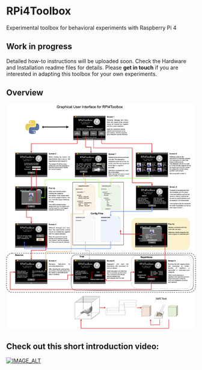 # RPi4Toolbox
Experimental toolbox for behavioral experiments with Raspberry Pi 4

## Work in progress
Detailed how-to instructions will be uploaded soon.
Check the Hardware and Installation readme files for details.
Please **get in touch** if you are interested in adapting this toolbox for your own experiments.

## Overview
![GUI overview](https://github.com/Guillermo-Hidalgo-Gadea/RPi4Toolbox/blob/main/archive/GUI_design.png)

## Check out this short introduction video: 
[![IMAGE_ALT](https://img.youtube.com/vi/6nE4IPaloRY/maxresdefault.jpg)](https://www.youtube.com/watch?v=6nE4IPaloRY&pbjreload=101)
